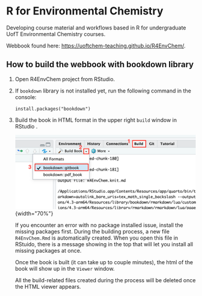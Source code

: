 # R for Environmental Chemistry

Developing course material and workflows based in R for undergraduate UofT Environmental Chemistry courses.

Webbook found here: <https://uoftchem-teaching.github.io/R4EnvChem/>.

## How to build the webbook with bookdown library

1.  Open R4EnvChem project from RStudio.

2.  If `bookdown` library is not installed yet, run the following command in the console:

    ```         
    install.packages("bookdown")
    ```

3.  Build the book in HTML format in the upper right `build` window in RStudio .

    ![](images/bookdown_build.png){width="70%"}

    If you encounter an error with no package installed issue, install the missing packages first. During the building process, a new file `R4EnvChem.Rmd` is automatically created. When you open this file in RStuido, there is a message showing in the top that will let you install all missing packages at once.

    Once the book is built (it can take up to couple minutes), the html of the book will show up in the `Viewer` window.
    
    All the build-related files created during the process will be deleted once the HTML viewer appears. 
